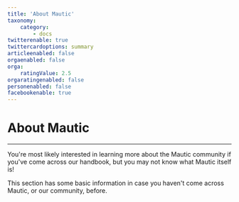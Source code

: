 ```yaml
---
title: 'About Mautic'
taxonomy:
    category:
        - docs
twitterenable: true
twittercardoptions: summary
articleenabled: false
orgaenabled: false
orga:
    ratingValue: 2.5
orgaratingenabled: false
personenabled: false
facebookenable: true
---
```


# About Mautic 
---
You're most likely interested in learning more about the Mautic community if you've come across our handbook, but you may not know what Mautic itself is!

This section has some basic information in case you haven't come across Mautic, or our community, before.

